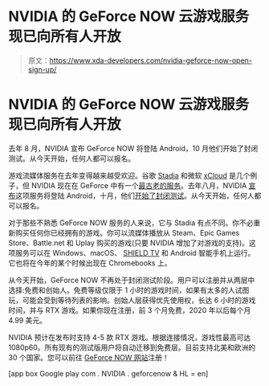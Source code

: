 # NVIDIA 的 GeForce NOW 云游戏服务现已向所有人开放

> 原文：<https://www.xda-developers.com/nvidia-geforce-now-open-sign-up/>

# NVIDIA 的 GeForce NOW 云游戏服务现已向所有人开放

去年 8 月，NVIDIA 宣布 GeForce NOW 将登陆 Android，10 月他们开始了封闭测试。从今天开始，任何人都可以报名。

游戏流媒体服务在去年变得越来越受欢迎。谷歌 [Stadia](https://www.xda-developers.com/google-stadia-games-pricing-availability/) 和微软 [xCloud](https://www.xda-developers.com/microsoft-mini-xbox-for-xcloud-game-streaming/) 是几个例子，但 NVIDIA 现在在 GeForce 中有一个[最古老的服务](https://www.xda-developers.com/nvidia-shield-tv-pc-mac-geforce-now-beta-program/)。去年八月，NVIDIA [宣布](https://www.xda-developers.com/nvidia-geforce-now-cloud-gaming-android-devices/)这项服务将登陆 Android，十月，他们[开始了封闭测试](https://www.xda-developers.com/download-nvidia-geforce-now-apk/)。从今天开始，任何人都可以报名。

对于那些不熟悉 GeForce NOW 服务的人来说，它与 Stadia 有点不同。你不必重新购买任何你已经拥有的游戏。你可以流媒体播放从 Steam、Epic Games Store、Battle.net 和 Uplay 购买的游戏(只要 NVIDIA 增加了对游戏的支持)。这项服务可以在 Windows、macOS、 [SHIELD TV](https://www.xda-developers.com/nvidia-shield-tv-pro-shield-tv-stick-announced/) 和 Android 智能手机上运行。它也将在今年的某个时候出现在 Chromebooks 上。

从今天开始，GeForce NOW 不再处于封闭测试阶段。用户可以注册并从两层中选择:免费和创始人。免费等级仅限于 1 小时的游戏时间，如果有太多的人试图玩，可能会受到等待列表的影响。创始人层获得优先使用权，长达 6 小时的游戏时间，并与 RTX 游戏。如果你现在注册，前 3 个月免费，2020 年以后每个月 4.99 美元。

NVIDIA 预计在发布时支持 4-5 款 RTX 游戏。根据连接情况，游戏性最高可达 1080p60。所有现有的测试版用户将自动迁移到免费层。目前支持北美和欧洲的 30 个国家。您可以前往 [GeForce NOW 网站](https://www.nvidia.com/en-us/geforce-now/)注册！

[app box Google play com . NVIDIA . geforcenow & HL = en]